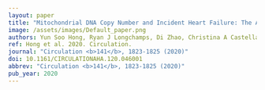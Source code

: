 ```yaml
---
layout: paper
title: "Mitochondrial DNA Copy Number and Incident Heart Failure: The Atherosclerosis Risk in Communities (ARIC) Study."
image: /assets/images/Default_paper.png
authors: Yun Soo Hong, Ryan J Longchamps, Di Zhao, Christina A Castellani, Laura R Loehr, Patricia P Chang, Kunihiro Matsushita, Megan L Grove, Eric Boerwinkle, Dan E Arking, Eliseo Guallar
ref: Hong et al. 2020. Circulation.
journal: "Circulation <b>141</b>, 1823-1825 (2020)"
doi: 10.1161/CIRCULATIONAHA.120.046001
abbrev: "Circulation <b>141</b>, 1823-1825 (2020)"
pub_year: 2020
---
```


<br />
<div data-badge-popover="right" data-badge-type="donut" data-pmid="32479199" data-hide-no-mentions="true" class="altmetric-embed"></div>

